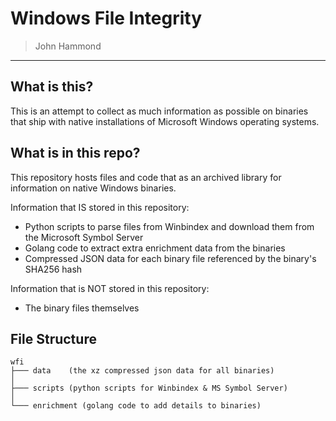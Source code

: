# Windows File Integrity

> John Hammond

------------------------

## What is this?


This is an attempt to collect as much information as possible on binaries that ship with native installations of Microsoft Windows operating systems. 

## What is in this repo?

This repository hosts files and code that as an archived library for information on native Windows binaries.

Information that IS stored in this repository:

* Python scripts to parse files from Winbindex and download them from the Microsoft Symbol Server
* Golang code to extract extra enrichment data from the binaries
* Compressed JSON data for each binary file referenced by the binary's SHA256 hash

Information that is NOT stored in this repository:

* The binary files themselves

## File Structure

```
wfi
├─── data    (the xz compressed json data for all binaries)
│
├─── scripts (python scripts for Winbindex & MS Symbol Server)
│
└─── enrichment (golang code to add details to binaries)
```